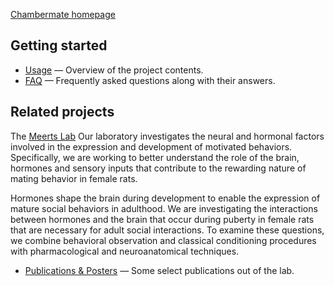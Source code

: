 [Chambermate homepage](https://carleton.github.io/chambermate/)

## Getting started

* [Usage](usage.md) — Overview of the project contents.
* [FAQ](faq.md) — Frequently asked questions along with their answers.

## Related projects

The [Meerts Lab](https://apps.carleton.edu/curricular/psyc/meertslab/) Our laboratory investigates the neural and hormonal factors involved in the expression and development of motivated behaviors. Specifically, we are working to better understand the role of the brain, hormones and sensory inputs that contribute to the rewarding nature of mating behavior in female rats.

Hormones shape the brain during development to enable the expression of mature social behaviors in adulthood. We are investigating the interactions between hormones and the brain that occur during puberty in female rats that are necessary for adult social interactions. To examine these questions, we combine behavioral observation and classical conditioning procedures with pharmacological and neuroanatomical techniques.

* [Publications & Posters](https://apps.carleton.edu/curricular/psyc/meertslab/publications/) — Some select publications out of the lab.

